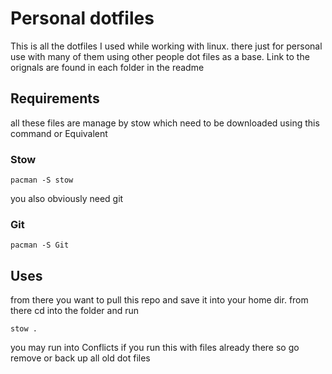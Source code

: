 # Personal dotfiles
This is all the dotfiles I used while working with linux. there just for personal use with many of them using other people dot files as a base. Link to the orignals are found in each folder in the readme

## Requirements
all these files are manage by stow which need to be downloaded using this command or Equivalent
### Stow
```
pacman -S stow
```
you also obviously need git
### Git
```
pacman -S Git
```
## Uses
from there you want to pull this repo and save it into your home dir. from there cd into the folder and run
```
stow .
```
you may run into Conflicts if you run this with files already there so go remove or back up all old dot files
